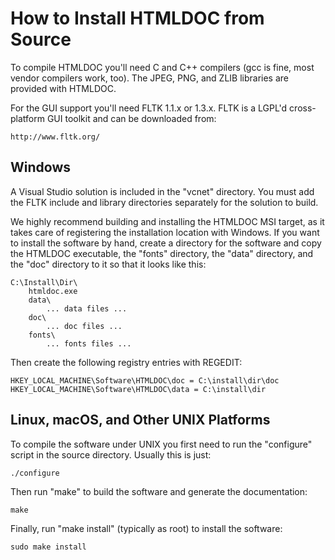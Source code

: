 # How to Install HTMLDOC from Source

To compile HTMLDOC you'll need C and C++ compilers (gcc is fine, most vendor
compilers work, too).  The JPEG, PNG, and ZLIB libraries are provided with
HTMLDOC.

For the GUI support you'll need FLTK 1.1.x or 1.3.x.  FLTK is a LGPL'd cross-
platform GUI toolkit and can be downloaded from:

    http://www.fltk.org/


## Windows

A Visual Studio solution is included in the "vcnet" directory.  You must add the
FLTK include and library directories separately for the solution to build.

We highly recommend building and installing the HTMLDOC MSI target, as it takes
care of registering the installation location with Windows.  If you want to
install the software by hand, create a directory for the software and copy the
HTMLDOC executable, the "fonts" directory, the "data" directory, and the "doc"
directory to it so that it looks like this:

    C:\Install\Dir\
        htmldoc.exe
        data\
            ... data files ...
        doc\
            ... doc files ...
        fonts\
            ... fonts files ...

Then create the following registry entries with REGEDIT:

    HKEY_LOCAL_MACHINE\Software\HTMLDOC\doc = C:\install\dir\doc
    HKEY_LOCAL_MACHINE\Software\HTMLDOC\data = C:\install\dir


## Linux, macOS, and Other UNIX Platforms

To compile the software under UNIX you first need to run the "configure" script
in the source directory.  Usually this is just:

    ./configure

Then run "make" to build the software and generate the documentation:

    make

Finally, run "make install" (typically as root) to install the software:

    sudo make install

